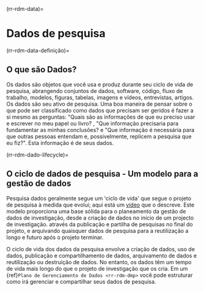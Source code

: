 (rr-rdm-data)=
# Dados de pesquisa

(rr-rdm-data-definição)=
## O que são Dados?

Os dados são objetos que você usa e produz durante seu ciclo de vida de pesquisa, abrangendo conjuntos de dados, software, código, fluxo de trabalho, modelos, figuras, tabelas, imagens e vídeos, entrevistas, artigos. Os dados são seu ativo de pesquisa. Uma boa maneira de pensar sobre o que pode ser classificado como dados que precisam ser geridos é fazer a si mesmo as perguntas: "Quais são as informações de que eu preciso usar e escrever no meu papel ou livro? , "Que informação precisaria para fundamentar as minhas conclusões? e "Que informação é necessária para que outras pessoas entendam e, possivelmente, replicem a pesquisa que eu fiz?". Esta informação é de seus dados.

(rr-rdm-dado-lifecycle)=
## O ciclo de dados de pesquisa - Um modelo para a gestão de dados

Pesquisa dados geralmente segue um 'ciclo de vida' que segue o projeto de pesquisa à medida que evolui; aqui está um [vídeo](https://www.youtube.com/watch?v=-wjFMMQD3UA) que o descreve. Este modelo proporciona uma base sólida para o planeamento da gestão de dados de investigação, desde a criação de dados no início de um projecto de investigação. através da publicação e partilha de pesquisas no final do projeto, e arquivando quaisquer dados de pesquisa para a reutilização a longo e futuro após o projeto terminar.

O ciclo de vida dos dados da pesquisa envolve a criação de dados, uso de dados, publicação e compartilhamento de dados, arquivamento de dados e reutilização ou destruição de dados. No entanto, os dados têm um tempo de vida mais longo do que o projeto de investigação que os cria. Em um  {ref}`Plano de Gerenciamento de Dados <rr-rdm-dmp>` você pode estruturar como irá gerenciar e compartilhar seus dados de pesquisa.
